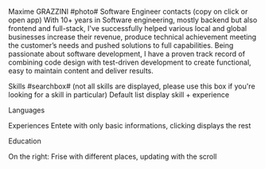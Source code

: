 Maxime GRAZZINI #photo#
Software Engineer
contacts (copy on click or open app)
With 10+ years in Software engineering, mostly backend but also frontend and full-stack, I've successfully helped various local and global businesses increase their revenue, produce technical achievement meeting the customer’s needs and pushed solutions to full capabilities. Being passionate about software development, I have a proven track record of combining code design with test-driven development to create functional, easy to maintain content and deliver results.

Skills #searchbox# (not all skills are displayed, please use this box if you're looking for a skill in particular)
Default list display skill + experience

Languages

Experiences
Entete with only basic informations, clicking displays the rest

Education

On the right: Frise with different places, updating with the scroll